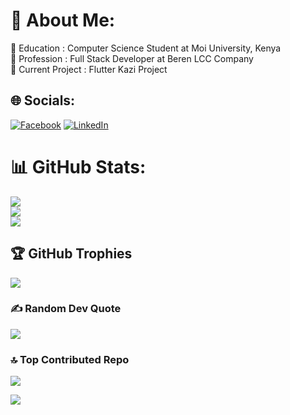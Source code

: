 # 💫 About Me:
🔭  Education : Computer Science Student at Moi University, Kenya<br>
👯  Profession : Full Stack Developer at Beren LCC Company<br>
🔭  Current Project : Flutter Kazi Project



## 🌐 Socials:
[![Facebook](https://img.shields.io/badge/Facebook-%231877F2.svg?logo=Facebook&logoColor=white)](https://facebook.com/cassim.juma.372) [![LinkedIn](https://img.shields.io/badge/LinkedIn-%230077B5.svg?logo=linkedin&logoColor=white)](https://linkedin.com/in/cassim-hamisi-829011256) 

# 📊 GitHub Stats:
![](https://github-readme-stats.vercel.app/api?username=cassimHamisi&theme=dark&hide_border=false&include_all_commits=false&count_private=false)<br/>
![](https://github-readme-streak-stats.herokuapp.com/?user=cassimHamisi&theme=dark&hide_border=false)<br/>
![](https://github-readme-stats.vercel.app/api/top-langs/?username=cassimHamisi&theme=dark&hide_border=false&include_all_commits=false&count_private=false&layout=compact)

## 🏆 GitHub Trophies
![](https://github-profile-trophy.vercel.app/?username=cassimHamisi&theme=radical&no-frame=false&no-bg=true&margin-w=4)

### ✍️ Random Dev Quote
![](https://quotes-github-readme.vercel.app/api?type=horizontal&theme=radical)

### 🔝 Top Contributed Repo
![](https://github-contributor-stats.vercel.app/api?username=cassimHamisi&limit=5&theme=dark&combine_all_yearly_contributions=true)

[![](https://visitcount.itsvg.in/api?id=cassimHamisi&icon=0&color=0)](https://visitcount.itsvg.in)

<!-- Proudly created with GPRM ( https://gprm.itsvg.in ) -->
